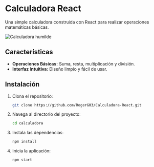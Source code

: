 # Calculadora React

Una simple calculadora construida con React para realizar operaciones matemáticas básicas.

![Calculadora humilde](https://github.com/RogerG03/Calculadora-React/assets/126338113/7cd3716c-e331-462b-a046-bb7f0dde6131)


## Características

- **Operaciones Básicas:** Suma, resta, multiplicación y división.
- **Interfaz Intuitiva:** Diseño limpio y fácil de usar.

## Instalación

1. Clona el repositorio:

    ```bash
    git clone https://github.com/RogerG03/Calculadora-React.git
    ```

2. Navega al directorio del proyecto:

    ```bash
    cd calculadora
    ```

3. Instala las dependencias:

    ```bash
    npm install
    ```

4. Inicia la aplicación:

    ```bash
    npm start
    ```
